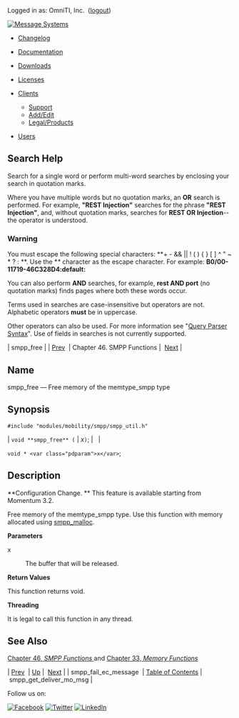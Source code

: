 Logged in as: OmniTI, Inc.  ([logout](https://support.messagesystems.com/logout.php))

[![Message Systems](https://support.messagesystems.com/images/ms-white205.png)](https://support.messagesystems.com/start.php) 

*   [Changelog](https://support.messagesystems.com/start.php?show=changelog)
*   [Documentation](https://support.messagesystems.com/docs/)
*   [Downloads](https://support.messagesystems.com/start.php)

*   [Licenses](https://support.messagesystems.com/license_summary.php)
*   <a href="">Clients</a>
    *   [Support](https://support.messagesystems.com/cs.php)
    *   [Add/Edit](https://support.messagesystems.com/edit_client.php)
    *   [Legal/Products](https://support.messagesystems.com/edit_products.php)
*   [Users](https://support.messagesystems.com/edit_customer.php)

## Search Help

Search for a single word or perform multi-word searches by enclosing your search in quotation marks.

Where you have multiple words but no quotation marks, an **OR** search is performed. For example, **"REST Injection"** searches for the phrase **"REST Injection"**, and, without quotation marks, searches for **REST OR Injection**--the operator is understood.

### Warning

You must escape the following special characters: **+ - && || ! ( ) { } [ ] ^ " ~ * ? : \**. Use the **\** character as the escape character. For example: **B0/00-11719-46C328D4\:default\:**

You can also perform **AND** searches, for example, **rest AND port** (no quotation marks) finds pages where both these words occur.

Terms used in searches are case-insensitive but operators are not. Alphabetic operators **must** be in uppercase.

Other operators can also be used. For more information see "[Query Parser Syntax](https://lucene.apache.org/core/old_versioned_docs/versions/3_0_0/queryparsersyntax.html)". Use of fields in searches is not currently supported.

| smpp_free |
| [Prev](apis.smpp_fail_ec_message.php)  | Chapter 46. SMPP Functions |  [Next](apis.smpp_get_deliver_mo_msg.php) |

<a name="apis.smpp_free"></a>
## Name

smpp_free — Free memory of the memtype_smpp type

## Synopsis

`#include "modules/mobility/smpp/smpp_util.h"`

| `void **smpp_free** (` | <var class="pdparam">x</var>`)`; |   |

`void * <var class="pdparam">x</var>`;<a name="idp33856160"></a>
## Description

**Configuration Change. ** This feature is available starting from Momentum 3.2.

Free memory of the memtype_smpp type. Use this function with memory allocated using [smpp_malloc](apis.smpp_malloc.php "smpp_malloc").

**Parameters**

<dl class="variablelist">

<dt>x</dt>

<dd>

The buffer that will be released.

</dd>

</dl>

**Return Values**

This function returns void.

**Threading**

It is legal to call this function in any thread.

<a name="idp33864400"></a>
## See Also

[Chapter 46, *SMPP Functions*          ](smpp.php "Chapter 46. SMPP Functions") and [Chapter 33, *Memory Functions*](memory.php "Chapter 33. Memory Functions") 

| [Prev](apis.smpp_fail_ec_message.php)  | [Up](smpp.php) |  [Next](apis.smpp_get_deliver_mo_msg.php) |
| smpp_fail_ec_message  | [Table of Contents](index.php) |  smpp_get_deliver_mo_msg |

Follow us on:

[![Facebook](https://support.messagesystems.com/images/icon-facebook.png)](http://www.facebook.com/messagesystems) [![Twitter](https://support.messagesystems.com/images/icon-twitter.png)](http://twitter.com/#!/MessageSystems) [![LinkedIn](https://support.messagesystems.com/images/icon-linkedin.png)](http://www.linkedin.com/company/message-systems)